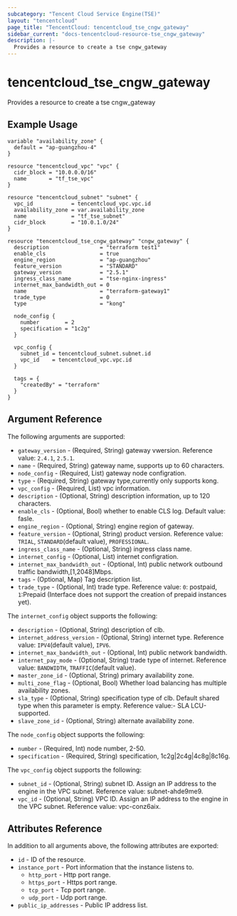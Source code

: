 ```yaml
---
subcategory: "Tencent Cloud Service Engine(TSE)"
layout: "tencentcloud"
page_title: "TencentCloud: tencentcloud_tse_cngw_gateway"
sidebar_current: "docs-tencentcloud-resource-tse_cngw_gateway"
description: |-
  Provides a resource to create a tse cngw_gateway
---
```


# tencentcloud_tse_cngw_gateway

Provides a resource to create a tse cngw_gateway

## Example Usage

```hcl
variable "availability_zone" {
  default = "ap-guangzhou-4"
}

resource "tencentcloud_vpc" "vpc" {
  cidr_block = "10.0.0.0/16"
  name       = "tf_tse_vpc"
}

resource "tencentcloud_subnet" "subnet" {
  vpc_id            = tencentcloud_vpc.vpc.id
  availability_zone = var.availability_zone
  name              = "tf_tse_subnet"
  cidr_block        = "10.0.1.0/24"
}

resource "tencentcloud_tse_cngw_gateway" "cngw_gateway" {
  description                = "terraform test1"
  enable_cls                 = true
  engine_region              = "ap-guangzhou"
  feature_version            = "STANDARD"
  gateway_version            = "2.5.1"
  ingress_class_name         = "tse-nginx-ingress"
  internet_max_bandwidth_out = 0
  name                       = "terraform-gateway1"
  trade_type                 = 0
  type                       = "kong"

  node_config {
    number        = 2
    specification = "1c2g"
  }

  vpc_config {
    subnet_id = tencentcloud_subnet.subnet.id
    vpc_id    = tencentcloud_vpc.vpc.id
  }

  tags = {
    "createdBy" = "terraform"
  }
}
```

## Argument Reference

The following arguments are supported:

* `gateway_version` - (Required, String) gateway vwersion. Reference value: `2.4.1`, `2.5.1`.
* `name` - (Required, String) gateway name, supports up to 60 characters.
* `node_config` - (Required, List) gateway node configration.
* `type` - (Required, String) gateway type,currently only supports kong.
* `vpc_config` - (Required, List) vpc information.
* `description` - (Optional, String) description information, up to 120 characters.
* `enable_cls` - (Optional, Bool) whether to enable CLS log. Default value: fasle.
* `engine_region` - (Optional, String) engine region of gateway.
* `feature_version` - (Optional, String) product version. Reference value: `TRIAL`, `STANDARD`(default value), `PROFESSIONAL`.
* `ingress_class_name` - (Optional, String) ingress class name.
* `internet_config` - (Optional, List) internet configration.
* `internet_max_bandwidth_out` - (Optional, Int) public network outbound traffic bandwidth,[1,2048]Mbps.
* `tags` - (Optional, Map) Tag description list.
* `trade_type` - (Optional, Int) trade type. Reference value: `0`: postpaid, `1`:Prepaid (Interface does not support the creation of prepaid instances yet).

The `internet_config` object supports the following:

* `description` - (Optional, String) description of clb.
* `internet_address_version` - (Optional, String) internet type. Reference value: `IPV4`(default value), `IPV6`.
* `internet_max_bandwidth_out` - (Optional, Int) public network bandwidth.
* `internet_pay_mode` - (Optional, String) trade type of internet. Reference value: `BANDWIDTH`, `TRAFFIC`(default value).
* `master_zone_id` - (Optional, String) primary availability zone.
* `multi_zone_flag` - (Optional, Bool) Whether load balancing has multiple availability zones.
* `sla_type` - (Optional, String) specification type of clb. Default shared type when this parameter is empty. Reference value:- SLA LCU-supported.
* `slave_zone_id` - (Optional, String) alternate availability zone.

The `node_config` object supports the following:

* `number` - (Required, Int) node number, 2-50.
* `specification` - (Required, String) specification, 1c2g|2c4g|4c8g|8c16g.

The `vpc_config` object supports the following:

* `subnet_id` - (Optional, String) subnet ID. Assign an IP address to the engine in the VPC subnet. Reference value: subnet-ahde9me9.
* `vpc_id` - (Optional, String) VPC ID. Assign an IP address to the engine in the VPC subnet. Reference value: vpc-conz6aix.

## Attributes Reference

In addition to all arguments above, the following attributes are exported:

* `id` - ID of the resource.
* `instance_port` - Port information that the instance listens to.
  * `http_port` - Http port range.
  * `https_port` - Https port range.
  * `tcp_port` - Tcp port range.
  * `udp_port` - Udp port range.
* `public_ip_addresses` - Public IP address list.



